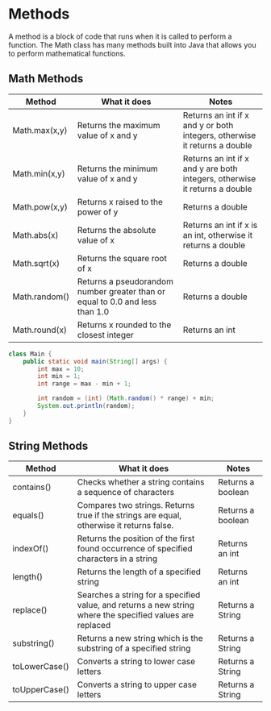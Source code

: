 # Methods
A method is a block of code that runs when it is called to perform a function. The Math class has many methods built into Java that allows you to perform mathematical functions.

## Math Methods

| Method | What it does | Notes |
|---|---|---|
| Math.max(x,y) | Returns the maximum value of x and y | Returns an int if x and y or both integers, otherwise it returns a double |
| Math.min(x,y) | Returns the minimum value of x and y | Returns an int if x and y are both integers, otherwise it returns a double |
| Math.pow(x,y) |  Returns x raised to the power of y | Returns a double |
| Math.abs(x) | Returns the absolute value of x | Returns an int if x is an int, otherwise it returns a double |
| Math.sqrt(x) | Returns the square root of x | Returns a double |
| Math.random() | Returns a pseudorandom number greater than or equal to 0.0 and less than 1.0 | Returns a double |
| Math.round(x) | Returns x rounded to the closest integer | Returns an int |

```java
class Main {
    public static void main(String[] args) {
        int max = 10;
        int min = 1;
        int range = max - min + 1;

        int random = (int) (Math.random() * range) + min;
        System.out.println(random);
    }
}
```

## String Methods

| Method | What it does | Notes |
|---|---|---|
| contains() | Checks whether a string contains a sequence of characters | Returns a boolean |
| equals() | Compares two strings. Returns true if the strings are equal, otherwise it returns false. | Returns a boolean |
| indexOf() | Returns the position of the first found occurrence of specified characters in a string | Returns an int |
| length() | Returns the length of a specified string | Returns an int |
| replace() | Searches a string for a specified value, and returns a new string where the specified values are replaced | Returns a String |
| substring() | Returns a new string which is the substring of a specified string | Returns a String |
| toLowerCase() | Converts a string to lower case letters | Returns a String |
| toUpperCase() | Converts a string to upper case letters | Returns a String |